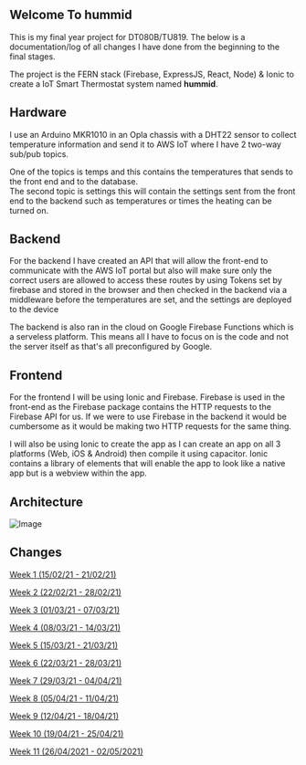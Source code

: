## Welcome To hummid

This is my final year project for DT080B/TU819.  The below is a documentation/log of all changes I have done from the 
beginning to the final stages.

The project is the FERN stack (Firebase, ExpressJS, React, Node) & Ionic to create a IoT Smart Thermostat system named 
**hummid**.

## Hardware

I use an Arduino MKR1010 in an Opla chassis with a DHT22 sensor to collect temperature information and send it to AWS IoT 
where I have 2 two-way sub/pub topics.

One of the topics is temps and this contains the temperatures that sends to the front end and to the database.  
The second topic is settings this will contain the settings sent from the front end to the backend such as temperatures 
or times the heating can be turned on.

## Backend

For the backend I have created an API that will allow the front-end to communicate with the AWS IoT portal but also will 
make sure only the correct users are allowed to access these routes by using Tokens set by firebase and stored in the 
browser and then checked in the backend via a middleware before the temperatures are set, and the settings are deployed 
to the device

The backend is also ran in the cloud on Google Firebase Functions which is a serveless platform.  This means all I have 
to focus on is the code and not the server itself as that's all preconfigured by Google.

## Frontend

For the frontend I will be using Ionic and Firebase.  Firebase is used in the front-end as the Firebase package contains 
the HTTP requests to the Firebase API for us.  If we were to use Firebase in the backend it would be cumbersome as it 
would be making two HTTP requests for the same thing.

I will also be using Ionic to create the app as I can create an app on all 3 platforms (Web, iOS & Android) then compile
it using capacitor.  Ionic contains a library of elements that will enable the app to look like a native app but is a
webview within the app.

## Architecture
![Image](https://storage.googleapis.com/hummid-pub-imgs/Picture1.png)

## Changes

[Week 1 (15/02/21 - 21/02/21)](https://iamandyie.github.io/hummid/week1)

[Week 2 (22/02/21 - 28/02/21)](https://iamandyie.github.io/hummid/week2)

[Week 3 (01/03/21 - 07/03/21)](https://iamandyie.github.io/hummid/week3)

[Week 4 (08/03/21 - 14/03/21)](https://iamandyie.github.io/hummid/week4)

[Week 5 (15/03/21 - 21/03/21)](https://iamandyie.github.io/hummid/week5)

[Week 6 (22/03/21 - 28/03/21)](https://iamandyie.github.io/hummid/week6)

[Week 7 (29/03/21 - 04/04/21)](https://iamandyie.github.io/hummid/week7)

[Week 8 (05/04/21 - 11/04/21)](https://iamandyie.github.io/hummid/week8)

[Week 9 (12/04/21 - 18/04/21)](https://iamandyie.github.io/hummid/week9)

[Week 10 (19/04/21 - 25/04/21)](https://iamandyie.github.io/hummid/week10)

[Week 11 (26/04/2021 - 02/05/2021)](https://iamandyie.github.io/hummid/week11)
